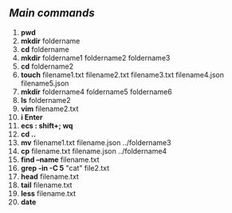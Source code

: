 ## *Main commands*  

1. **pwd**   
2. **mkdir** foldername
3. **cd** foldername
4. **mkdir** foldername1 foldername2 foldername3
5. **cd** foldername2
6. **touch** filename1.txt filename2.txt filename3.txt filename4.json filename5.json
7. **mkdir** foldername4 foldername5 foldername6 
8. **ls** foldername2
9. **vim** filename2.txt
10. **i Enter** 
11. **ecs : shift+; wq**
12. **cd ..**
13. **mv** filename1.txt filename.json  ../foldername3 
14. **cp** filename.txt filename.json ../foldername4
15. **find –name** filename.txt 
16. **grep -in -C 5** "cat" file2.txt
17. **head** filename.txt
18. **tail** filename.txt
19. **less** filename.txt
20. **date**  


